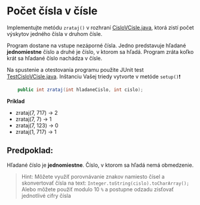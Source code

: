 # Počet čísla v čísle

Implementujte metódu `zrataj()` v rozhraní [CisloVCisle.java](src/CisloVCisle.java), ktorá zistí počet výskytov jedného čísla v druhom čísle.

Program dostane na vstupe nezáporné čísla. Jedno predstavuje hľadané **jednomiestne** číslo a druhé je číslo, v ktorom sa hľadá.
Program zráta koľko krát sa hľadané číslo nachádza v čísle.

Na spustenie a otestovania programu použite JUnit test [TestCisloVCisle.java](test/TestCisloVCisle.java). Inštanciu Vašej triedy vytvorte v metóde `setup()`:exclamation:


```java
	public int zrataj(int hladaneCislo, int cislo);
```

**Príklad**
+ zrataj(7, 717) → 2
+ zrataj(7, 7) → 1
+ zrataj(7, 123) → 0
+ zrataj(1, 717) → 1

## Predpoklad:
Hľadané číslo je **jednomiestne**. Číslo, v ktorom sa hľadá nemá obmedzenie.

> Hint:
> Môžete využíť porovnávanie znakov namiesto čísel a skonvertovať čísla na text: 
> ```Integer.toString(cislo).toCharArray();```
> Alebo môžete použiť modulo 10 ```%``` a postupne odzadu zisťovať jednotlivé cifry čísla 

